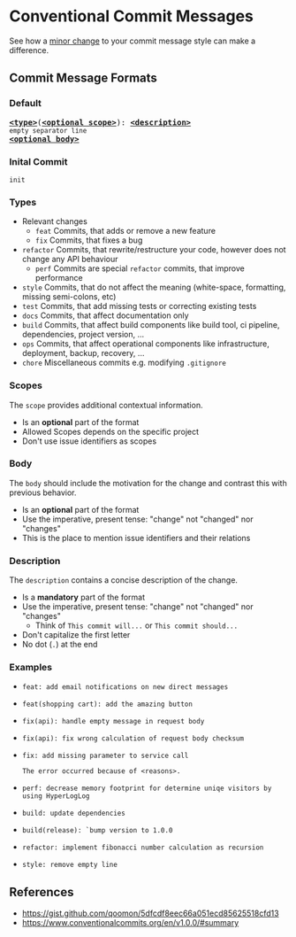 # Conventional Commit Messages
See how a [minor change](#examples) to your commit message style can make a difference.

## Commit Message Formats
### Default
<pre>
<b><a href="#types">&lt;type&gt;</a></b></font>(<b><a href="#scopes">&lt;optional scope&gt;</a></b>): <b><a href="#description">&lt;description&gt;</a></b>
<sub>empty separator line</sub>
<b><a href="#body">&lt;optional body&gt;</a></b>
</pre>



### Inital Commit
```
init
```

### Types
* Relevant changes
    * `feat`  Commits, that adds or remove a new feature
    * `fix`   Commits, that fixes a bug
* `refactor`  Commits, that rewrite/restructure your code, however does not change any API behaviour
    * `perf`  Commits are special `refactor` commits, that improve performance
* `style`     Commits, that do not affect the meaning (white-space, formatting, missing semi-colons, etc)
* `test`      Commits, that add missing tests or correcting existing tests
* `docs`      Commits, that affect documentation only
* `build`     Commits, that affect build components like build tool, ci pipeline, dependencies, project version, ...
* `ops`       Commits, that affect operational components like infrastructure, deployment, backup, recovery, ...
* `chore`     Miscellaneous commits e.g. modifying `.gitignore`

### Scopes
The `scope` provides additional contextual information.
* Is an **optional** part of the format
* Allowed Scopes depends on the specific project
* Don't use issue identifiers as scopes

### Body
The `body` should include the motivation for the change and contrast this with previous behavior.
* Is an **optional** part of the format
* Use the imperative, present tense: "change" not "changed" nor "changes"
* This is the place to mention issue identifiers and their relations


### Description
The `description` contains a concise description of the change.
* Is a **mandatory** part of the format
* Use the imperative, present tense: "change" not "changed" nor "changes"
    * Think of `This commit will...` or `This commit should...`
* Don't capitalize the first letter
* No dot (`.`) at the end

### Examples
* ```
  feat: add email notifications on new direct messages
  ```
* ```
  feat(shopping cart): add the amazing button
  ```

* ```
  fix(api): handle empty message in request body
  ```
* ```
  fix(api): fix wrong calculation of request body checksum
  ```
* ```
  fix: add missing parameter to service call

  The error occurred because of <reasons>.
  ```
* ```
  perf: decrease memory footprint for determine uniqe visitors by using HyperLogLog
  ```
* ```
  build: update dependencies
  ```
* ```
  build(release): `bump version to 1.0.0
  ```
* ```
  refactor: implement fibonacci number calculation as recursion
  ```
* ```
  style: remove empty line
  ```


## References
* https://gist.github.com/qoomon/5dfcdf8eec66a051ecd85625518cfd13
* https://www.conventionalcommits.org/en/v1.0.0/#summary